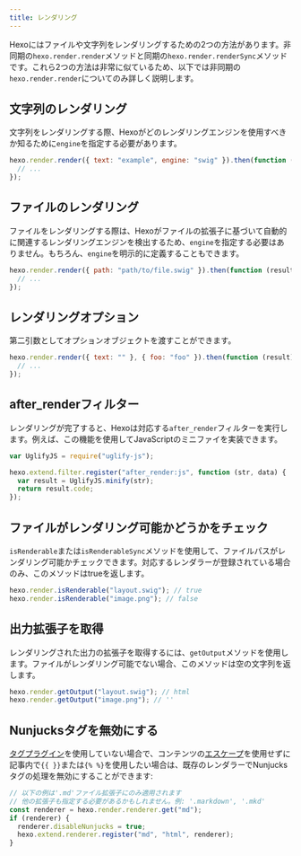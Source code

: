 ```yaml
---
title: レンダリング
---
```


Hexoにはファイルや文字列をレンダリングするための2つの方法があります。非同期の`hexo.render.render`メソッドと同期の`hexo.render.renderSync`メソッドです。これら2つの方法は非常に似ているため、以下では非同期の`hexo.render.render`についてのみ詳しく説明します。

## 文字列のレンダリング

文字列をレンダリングする際、Hexoがどのレンダリングエンジンを使用すべきか知るために`engine`を指定する必要があります。

```js
hexo.render.render({ text: "example", engine: "swig" }).then(function (result) {
  // ...
});
```

## ファイルのレンダリング

ファイルをレンダリングする際は、Hexoがファイルの拡張子に基づいて自動的に関連するレンダリングエンジンを検出するため、`engine`を指定する必要はありません。もちろん、`engine`を明示的に定義することもできます。

```js
hexo.render.render({ path: "path/to/file.swig" }).then(function (result) {
  // ...
});
```

## レンダリングオプション

第二引数としてオプションオブジェクトを渡すことができます。

```js
hexo.render.render({ text: "" }, { foo: "foo" }).then(function (result) {
  // ...
});
```

## after_renderフィルター

レンダリングが完了すると、Hexoは対応する`after_render`フィルターを実行します。例えば、この機能を使用してJavaScriptのミニファイを実装できます。

```js
var UglifyJS = require("uglify-js");

hexo.extend.filter.register("after_render:js", function (str, data) {
  var result = UglifyJS.minify(str);
  return result.code;
});
```

## ファイルがレンダリング可能かどうかをチェック

`isRenderable`または`isRenderableSync`メソッドを使用して、ファイルパスがレンダリング可能かチェックできます。対応するレンダラーが登録されている場合のみ、このメソッドはtrueを返します。

```js
hexo.render.isRenderable("layout.swig"); // true
hexo.render.isRenderable("image.png"); // false
```

## 出力拡張子を取得

レンダリングされた出力の拡張子を取得するには、`getOutput`メソッドを使用します。ファイルがレンダリング可能でない場合、このメソッドは空の文字列を返します。

```js
hexo.render.getOutput("layout.swig"); // html
hexo.render.getOutput("image.png"); // ''
```

## Nunjucksタグを無効にする

[タグプラグイン](../docs/tag-plugins)を使用していない場合で、コンテンツの[エスケープ](../docs/troubleshooting#コンテンツのエスケープ)を使用せずに記事内で`{{ }}`または`{% %}`を使用したい場合は、既存のレンダラーでNunjucksタグの処理を無効にすることができます:

```js
// 以下の例は'.md'ファイル拡張子にのみ適用されます
// 他の拡張子も指定する必要があるかもしれません。例: '.markdown', '.mkd'
const renderer = hexo.render.renderer.get("md");
if (renderer) {
  renderer.disableNunjucks = true;
  hexo.extend.renderer.register("md", "html", renderer);
}
```
